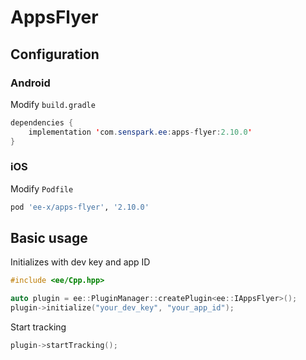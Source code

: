 # AppsFlyer
## Configuration
### Android
Modify `build.gradle`
```java
dependencies {
    implementation 'com.senspark.ee:apps-flyer:2.10.0'
}
```

### iOS
Modify `Podfile`
```ruby
pod 'ee-x/apps-flyer', '2.10.0'
```

## Basic usage
Initializes with dev key and app ID
```cpp
#include <ee/Cpp.hpp>

auto plugin = ee::PluginManager::createPlugin<ee::IAppsFlyer>();
plugin->initialize("your_dev_key", "your_app_id");
```

Start tracking
```cpp
plugin->startTracking();
```
